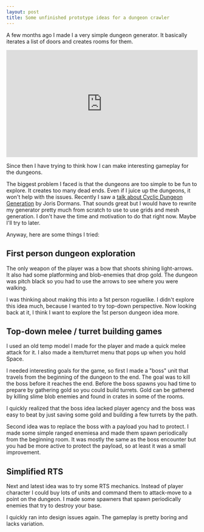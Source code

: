 ```yaml
---
layout: post
title: Some unfinished prototype ideas for a dungeon crawler
---
```


A few months ago I made I a very simple dungeon generator. It basically iterates a list of doors and creates rooms for them.

<div style='position:relative;padding-bottom:56%'><iframe src='https://gfycat.com/ifr/SplendidThisBluebird' frameborder='0' scrolling='no' width='100%' height='100%' style='position:absolute;top:0;left:0;' allowfullscreen></iframe></div>

Since then I have trying to think how I can make interesting gameplay for the dungeons.

The biggest problem I faced is that the dungeons are too simple to be fun to explore. It creates too many dead ends. Even if I juice up the dungeons, it won't help with the issues. Recently I saw a [talk about Cyclic Dungeon Generation](https://www.youtube.com/watch?v=mA6PacEZX9M) by Joris Dormans. That sounds great but I would have to rewrite my generator pretty much from scratch to use to use grids and mesh generation. I don't have the time and motivation to do that right now. Maybe I'll try to later.

Anyway, here are some things I tried:

## First person dungeon exploration
The only weapon of the player was a bow that shoots shining light-arrows. It also had some platforming and blob-enemies that drop gold. The dungeon was pitch black so you had to use the arrows to see where you were walking.

I was thinking about making this into a 1st person roguelike. I didn't explore this idea much, because I wanted to try top-down perspective. Now looking back at it, I think I want to explore the 1st person dungeon idea more.

## Top-down melee / turret building games
I used an old temp model I made for the player and made a quick melee attack for it. I also made a item/turret menu that pops up when you hold Space.

I needed interesting goals for the game, so first I made a "boss" unit that travels from the beginning of the dungeon to the end. The goal was to kill the boss before it reaches the end. Before the boss spawns you had time to prepare by gathering gold so you could build turrets. Gold can be gathered by killing slime blob enemies and found in crates in some of the rooms.

I quickly realized that the boss idea lacked player agency and the boss was easy to beat by just saving some gold and building a few turrets by the path.

Second idea was to replace the boss with a payload you had to protect. I made some simple ranged enemiesa and made them spawn periodically from the beginning room. It was mostly the same as the boss encounter but you had be more active to protect the payload, so at least it was a small improvement.

## Simplified RTS
Next and latest idea was to try some RTS mechanics. Instead of player character I could buy lots of units and command them to attack-move to a point on the dungeon. I made some spawners that spawn periodically enemies that try to destroy your base.

I quickly ran into design issues again. The gameplay is pretty boring and lacks variation.